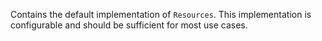 Contains the default implementation of `Resources`. This implementation is configurable and should be sufficient for
most use cases.